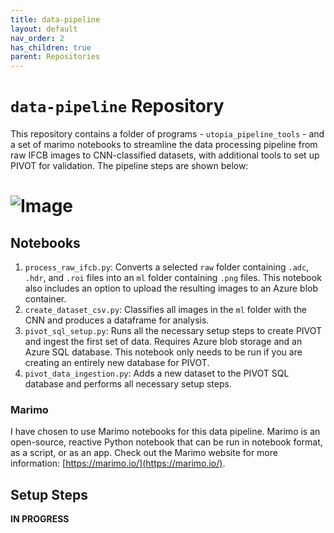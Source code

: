 ```yaml
---
title: data-pipeline
layout: default
nav_order: 2
has_children: true
parent: Repositories
---
```


# `data-pipeline` Repository

This repository contains a folder of programs - `utopia_pipeline_tools` - and a set of marimo notebooks to streamline the data processing pipeline from raw IFCB images to CNN-classified datasets, with additional tools to set up PIVOT for validation. The pipeline steps are shown below:

# ![Image](/assets/images/Data_Pipeline_Diagram.png)  

## Notebooks

1. `process_raw_ifcb.py`: Converts a selected `raw` folder containing `.adc`, `.hdr`, and `.roi` files into an `ml` folder containing `.png` files. This notebook also includes an option to upload the resulting images to an Azure blob container.
2. `create_dataset_csv.py`: Classifies all images in the `ml` folder with the CNN and produces a dataframe for analysis. 
3. `pivot_sql_setup.py`: Runs all the necessary setup steps to create PIVOT and ingest the first set of data. Requires Azure blob storage and an Azure SQL database. This notebook only needs to be run if you are creating an entirely new database for PIVOT.
4. `pivot_data_ingestion.py`: Adds a new dataset to the PIVOT SQL database and performs all necessary setup steps. 

### Marimo  

I have chosen to use Marimo notebooks for this data pipeline. Marimo is an open-source, reactive Python notebook that can be run in notebook format, as a script, or as an app. Check out the Marimo website for more information: [https://marimo.io/](https://marimo.io/).

## Setup Steps

__IN PROGRESS__ 